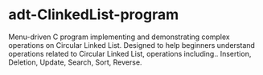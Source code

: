 # adt-ClinkedList-program
Menu-driven C program implementing and demonstrating complex operations on Circular Linked List. Designed to help beginners understand operations related to Circular Linked List, operations including.. Insertion, Deletion, Update, Search, Sort, Reverse.
